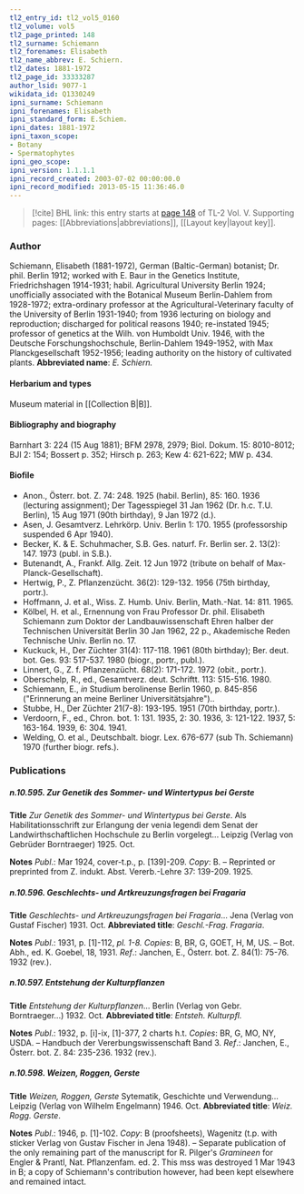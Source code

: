 ```yaml
---
tl2_entry_id: tl2_vol5_0160
tl2_volume: vol5
tl2_page_printed: 148
tl2_surname: Schiemann
tl2_forenames: Elisabeth
tl2_name_abbrev: E. Schiern.
tl2_dates: 1881-1972
tl2_page_id: 33333287
author_lsid: 9077-1
wikidata_id: Q1330249
ipni_surname: Schiemann
ipni_forenames: Elisabeth
ipni_standard_form: E.Schiem.
ipni_dates: 1881-1972
ipni_taxon_scope: 
- Botany
- Spermatophytes
ipni_geo_scope: 
ipni_version: 1.1.1.1
ipni_record_created: 2003-07-02 00:00:00.0
ipni_record_modified: 2013-05-15 11:36:46.0
---
```



> [!cite] BHL link: this entry starts at [page 148](https://www.biodiversitylibrary.org/page/33333287) of TL-2 Vol. V.
> Supporting pages: [[Abbreviations|abbreviations]], [[Layout key|layout key]].

### Author

Schiemann, Elisabeth (1881-1972), German (Baltic-German) botanist; Dr. phil. Berlin 1912; worked with E. Baur in the Genetics Institute, Friedrichshagen 1914-1931; habil. Agricultural University Berlin 1924; unofficially associated with the Botanical Museum Berlin-Dahlem from 1928-1972; extra-ordinary professor at the Agricultural-Veterinary faculty of the University of Berlin 1931-1940; from 1936 lecturing on biology and reproduction; discharged for political reasons 1940; re-instated 1945; professor of genetics at the Wilh. von Humboldt Univ. 1946, with the Deutsche Forschungshochschule, Berlin-Dahlem 1949-1952, with Max Planckgesellschaft 1952-1956; leading authority on the history of cultivated plants. 
**Abbreviated name**: *E. Schiern.*

#### Herbarium and types

Museum material in [[Collection B|B]].

#### Bibliography and biography

Barnhart 3: 224 (15 Aug 1881); BFM 2978, 2979; Biol. Dokum. 15: 8010-8012; BJI 2: 154; Bossert p. 352; Hirsch p. 263; Kew 4: 621-622; MW p. 434.

#### Biofile

- Anon., Österr. bot. Z. 74: 248. 1925 (habil. Berlin), 85: 160. 1936 (lecturing assignment); Der Tagesspiegel 31 Jan 1962 (Dr. h.c. T.U. Berlin), 15 Aug 1971 (90th birthday), 9 Jan 1972 (d.).
- Asen, J. Gesamtverz. Lehrkörp. Univ. Berlin 1: 170. 1955 (professorship suspended 6 Apr 1940).
- Becker, K. & E. Schuhmacher, S.B. Ges. naturf. Fr. Berlin ser. 2. 13(2): 147. 1973 (publ. in S.B.).
- Butenandt, A., Frankf. Allg. Zeit. 12 Jun 1972 (tribute on behalf of Max-Planck-Gesellschaft).
- Hertwig, P., Z. Pflanzenzücht. 36(2): 129-132. 1956 (75th birthday, portr.).
- Hoffmann, J. et al., Wiss. Z. Humb. Univ. Berlin, Math.-Nat. 14: 811. 1965.
- Kölbel, H. et al., Ernennung von Frau Professor Dr. phil. Elisabeth Schiemann zum Doktor der Landbauwissenschaft Ehren halber der Technischen Universität Berlin 30 Jan 1962, 22 p., Akademische Reden Technische Univ. Berlin no. 17.
- Kuckuck, H., Der Züchter 31(4): 117-118. 1961 (80th birthday); Ber. deut. bot. Ges. 93: 517-537. 1980 (biogr., portr., publ.).
- Linnert, G., Z. f. Pflanzenzücht. 68(2): 171-172. 1972 (obit., portr.).
- Oberschelp, R., ed., Gesamtverz. deut. Schriftt. 113: 515-516. 1980.
- Schiemann, E., *in* Studium berolinense Berlin 1960, p. 845-856 ("Erinnerung an meine Berliner Universitätsjahre")..
- Stubbe, H., Der Züchter 21(7-8): 193-195. 1951 (70th birthday, portr.).
- Verdoorn, F., ed., Chron. bot. 1: 131. 1935, 2: 30. 1936, 3: 121-122. 1937, 5: 163-164. 1939, 6: 304. 1941.
- Welding, O. et al., Deutschbalt. biogr. Lex. 676-677 (sub Th. Schiemann) 1970 (further biogr. refs.).

### Publications

##### n.10.595. Zur Genetik des Sommer- und Wintertypus bei Gerste

**Title**
*Zur Genetik des Sommer- und Wintertypus bei Gerste*. Als Habilitationsschrift zur Erlangung der venia legendi dem Senat der Landwirthschaftlichen Hochschule zu Berlin vorgelegt... Leipzig (Verlag von Gebrüder Borntraeger) 1925. Oct.

**Notes**
*Publ*.: Mar 1924, cover-t.p., p. \[139\]-209. *Copy*: B. – Reprinted or preprinted from Z. indukt. Abst. Vererb.-Lehre 37: 139-209. 1925.

##### n.10.596. Geschlechts- und Artkreuzungsfragen bei Fragaria

**Title**
*Geschlechts- und Artkreuzungsfragen bei Fragaria*... Jena (Verlag von Gustaf Fischer) 1931. Oct.
**Abbreviated title**: *Geschl.-Frag. Fragaria*.

**Notes**
*Publ*.: 1931, p. \[1\]-112, *pl. 1-8. Copies*: B, BR, G, GOET, H, M, US. – Bot. Abh., ed. K. Goebel, 18, 1931.
*Ref*.: Janchen, E., Österr. bot. Z. 84(1): 75-76. 1932 (rev.).

##### n.10.597. Entstehung der Kulturpflanzen

**Title**
*Entstehung der Kulturpflanzen*... Berlin (Verlag von Gebr. Borntraeger...) 1932. Oct.
**Abbreviated title**: *Entsteh. Kulturpfl.*

**Notes**
*Publ*.: 1932, p. \[i\]-ix, \[1\]-377, 2 charts h.t. *Copies*: BR, G, MO, NY, USDA. – Handbuch der Vererbungswissenschaft Band 3.
*Ref*.: Janchen, E., Österr. bot. Z. 84: 235-236. 1932 (rev.).

##### n.10.598. Weizen, Roggen, Gerste

**Title**
*Weizen, Roggen, Gerste* Sytematik, Geschichte und Verwendung... Leipzig (Verlag von Wilhelm Engelmann) 1946. Oct.
**Abbreviated title**: *Weiz. Rogg. Gerste*.

**Notes**
*Publ*.: 1946, p. \[1\]-102. *Copy*: B (proofsheets), Wagenitz (t.p. with sticker Verlag von Gustav Fischer in Jena 1948). – Separate publication of the only remaining part of the manuscript for R. Pilger's *Gramineen* for Engler & Prantl, Nat. Pflanzenfam. ed. 2. This mss was destroyed 1 Mar 1943 in B; a copy of Schiemann's contribution however, had been kept elsewhere and remained intact.

